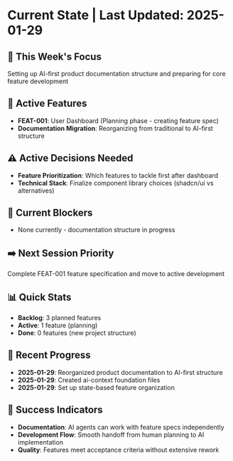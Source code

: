 # Current State | Last Updated: 2025-01-29

## 🎯 This Week's Focus
Setting up AI-first product documentation structure and preparing for core feature development

## 🔄 Active Features
- **FEAT-001**: User Dashboard (Planning phase - creating feature spec)
- **Documentation Migration**: Reorganizing from traditional to AI-first structure

## ⚠️ Active Decisions Needed
- **Feature Prioritization**: Which features to tackle first after dashboard
- **Technical Stack**: Finalize component library choices (shadcn/ui vs alternatives)

## 🚧 Current Blockers
- None currently - documentation structure in progress

## ➡️ Next Session Priority  
Complete FEAT-001 feature specification and move to active development

## 📊 Quick Stats
- **Backlog**: 3 planned features
- **Active**: 1 feature (planning)
- **Done**: 0 features (new project structure)

## 📝 Recent Progress
- **2025-01-29**: Reorganized product documentation to AI-first structure
- **2025-01-29**: Created ai-context foundation files
- **2025-01-29**: Set up state-based feature organization

## 🎯 Success Indicators
- **Documentation**: AI agents can work with feature specs independently
- **Development Flow**: Smooth handoff from human planning to AI implementation
- **Quality**: Features meet acceptance criteria without extensive rework 